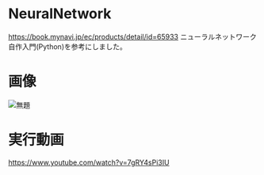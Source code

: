 # NeuralNetwork
https://book.mynavi.jp/ec/products/detail/id=65933
ニューラルネットワーク自作入門(Python)を参考にしました。
# 画像
![無題](https://user-images.githubusercontent.com/98020159/151686948-06e599f2-e5be-44da-9792-ae598a8d1286.png)
# 実行動画
https://www.youtube.com/watch?v=7gRY4sPi3IU
